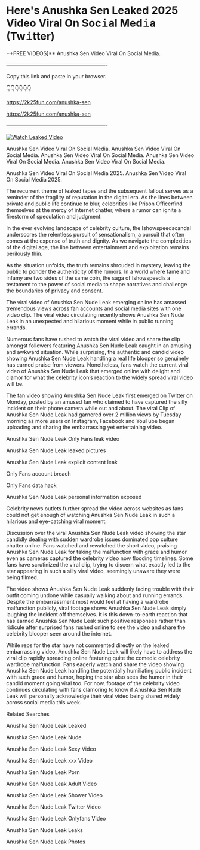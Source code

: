 # Here's Anushka Sen Leaked 2025 Video Viral On Soc𝚒al Med𝚒a (Tw𝚒tter)

++FREE VIDEOS]** Anushka Sen Video Viral On Social Media.

———————————————————-

Copy this link and paste in your browser.

👇👇👇👇👇👇

https://2k25fun.com/anushka-sen

https://2k25fun.com/anushka-sen

———————————————————-

[![Watch Leaked Video](https://miro.medium.com/v2/resize:fit:828/format:webp/1*cilzJN44JGOrTw9NJCrNHA.gif "Watch Leaked Video")](https://2k25fun.com/anushka-sen)

Anushka Sen Video Viral On Social Media. Anushka Sen Video Viral On Social Media. Anushka Sen Video Viral On Social Media. Anushka Sen Video Viral On Social Media. Anushka Sen Video Viral On Social Media.

Anushka Sen Video Viral On Social Media 2025. Anushka Sen Video Viral On Social Media 2025.

The recurrent theme of leaked tapes and the subsequent fallout serves as a reminder of the fragility of reputation in the digital era. As the lines between private and public life continue to blur, celebrities like Prison Officerfind themselves at the mercy of internet chatter, where a rumor can ignite a firestorm of speculation and judgment.

In the ever evolving landscape of celebrity culture, the Ishowspeedscandal underscores the relentless pursuit of sensationalism, a pursuit that often comes at the expense of truth and dignity. As we navigate the complexities of the digital age, the line between entertainment and exploitation remains perilously thin.

As the situation unfolds, the truth remains shrouded in mystery, leaving the public to ponder the authenticity of the rumors. In a world where fame and infamy are two sides of the same coin, the saga of Ishowspeedis a testament to the power of social media to shape narratives and challenge the boundaries of privacy and consent.

The viral video of Anushka Sen Nude Leak emerging online has amassed tremendous views across fan accounts and social media sites with one video clip. The viral video circulating recently shows Anushka Sen Nude Leak in an unexpected and hilarious moment while in public running errands.

Numerous fans have rushed to watch the viral video and share the clip amongst followers featuring Anushka Sen Nude Leak caught in an amusing and awkward situation. While surprising, the authentic and candid video showing Anushka Sen Nude Leak handling a real life blooper so genuinely has earned praise from viewers. Nonetheless, fans watch the current viral video of Anushka Sen Nude Leak that emerged online with delight and clamor for what the celebrity icon’s reaction to the widely spread viral video will be.

The fan video showing Anushka Sen Nude Leak first emerged on Twitter on Monday, posted by an amused fan who claimed to have captured the silly incident on their phone camera while out and about. The viral Clip of Anushka Sen Nude Leak had garnered over 2 million views by Tuesday morning as more users on Instagram, Facebook and YouTube began uploading and sharing the embarrassing yet entertaining video.

Anushka Sen Nude Leak Only Fans leak video

Anushka Sen Nude Leak leaked pictures

Anushka Sen Nude Leak explicit content leak

Only Fans account breach

Only Fans data hack

Anushka Sen Nude Leak personal information exposed

Celebrity news outlets further spread the video across websites as fans could not get enough of watching Anushka Sen Nude Leak in such a hilarious and eye-catching viral moment.

Discussion over the viral Anushka Sen Nude Leak video showing the star candidly dealing with sudden wardrobe issues dominated pop culture chatter online. Fans watched and rewatched the short video, praising Anushka Sen Nude Leak for taking the malfunction with grace and humor even as cameras captured the celebrity video now flooding timelines. Some fans have scrutinized the viral clip, trying to discern what exactly led to the star appearing in such a silly viral video, seemingly unaware they were being filmed.

The video shows Anushka Sen Nude Leak suddenly facing trouble with their outfit coming undone while casually walking about and running errands. Despite the embarrassment most would feel at having a wardrobe malfunction publicly, viral footage shows Anushka Sen Nude Leak simply laughing the incident off themselves. It is this down-to-earth reaction that has earned Anushka Sen Nude Leak such positive responses rather than ridicule after surprised fans rushed online to see the video and share the celebrity blooper seen around the internet.

While reps for the star have not commented directly on the leaked embarrassing video, Anushka Sen Nude Leak will likely have to address the viral clip rapidly spreading online featuring quite the comedic celebrity wardrobe malfunction. Fans eagerly watch and share the video showing Anushka Sen Nude Leak handling the potentially humiliating public incident with such grace and humor, hoping the star also sees the humor in their candid moment going viral too. For now, footage of the celebrity video continues circulating with fans clamoring to know if Anushka Sen Nude Leak will personally acknowledge their viral video being shared widely across social media this week.

Related Searches

Anushka Sen Nude Leak Leaked

Anushka Sen Nude Leak Nude

Anushka Sen Nude Leak Sexy Video

Anushka Sen Nude Leak xxx Video

Anushka Sen Nude Leak Porn

Anushka Sen Nude Leak Adult Video

Anushka Sen Nude Leak Shower Video

Anushka Sen Nude Leak Twitter Video

Anushka Sen Nude Leak Onlyfans Video

Anushka Sen Nude Leak Leaks

Anushka Sen Nude Leak Photos